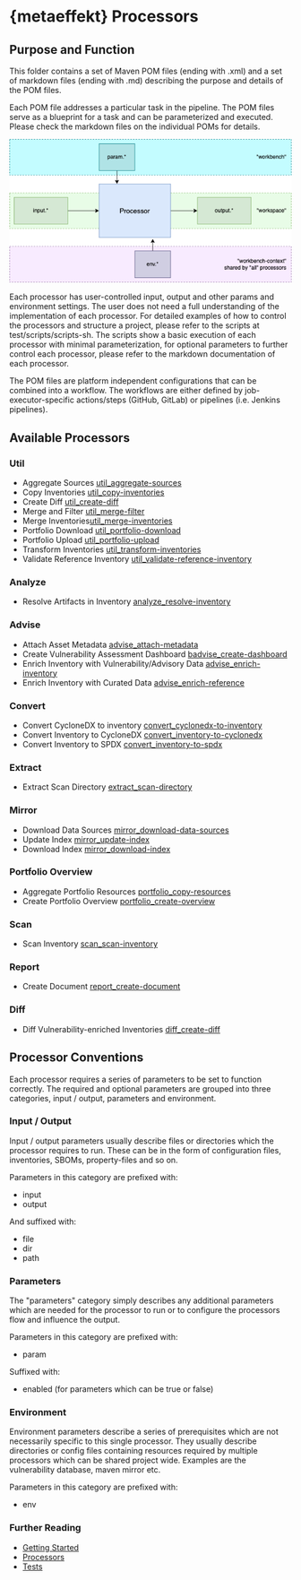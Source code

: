 # {metaeffekt} Processors

## Purpose and Function

This folder contains a set of Maven POM files (ending with .xml) and a set of markdown files (ending with .md) 
describing the purpose and details of the POM files. 

Each POM file addresses a particular task in the pipeline. The POM files serve as a blueprint for a task and can be 
parameterized and executed. Please check the markdown files on the individual POMs for details.

![](../docs/concept-processor.png)

Each processor has user-controlled input, output and other params and environment settings. The user does not need a 
full understanding of the implementation of each processor. For detailed examples of how to control the processors and 
structure a project, please refer to the scripts at test/scripts/scripts-sh. The scripts show a basic execution of each 
processor with minimal parameterization, for optional parameters to further control each processor, please refer to the 
markdown documentation of each processor.

The POM files are platform independent configurations that can be combined into a workflow. The workflows are either 
defined by job-executor-specific actions/steps (GitHub, GitLab) or pipelines (i.e. Jenkins pipelines).

## Available Processors

### Util

* Aggregate Sources [util_aggregate-sources](util/util_aggregate-sources.md)
* Copy Inventories [util_copy-inventories](util/util_copy-inventories.md)
* Create Diff [util_create-diff](util/util_create-diff.md)
* Merge and Filter [util_merge-filter](util/util_merge-filter.md)
* Merge Inventories[util_merge-inventories](util/util_merge-inventories.md)
* Portfolio Download [util_portfolio-download](util/util_portfolio-download.md)
* Portfolio Upload [util_portfolio-upload](util/util_portfolio-upload.md)
* Transform Inventories [util_transform-inventories](util/util_transform-inventories.md)
* Validate Reference Inventory [util_validate-reference-inventory](util/util_validate-reference-inventory.md)

### Analyze
* Resolve Artifacts in Inventory [analyze_resolve-inventory](analyze_resolve-inventory.md)

### Advise

* Attach Asset Metadata [advise_attach-metadata](advise_attach-metadata.md)
* Create Vulnerability Assessment Dashboard [badvise_create-dashboard](advise_create-dashboard.md)
* Enrich Inventory with Vulnerability/Advisory Data [advise_enrich-inventory](advise_enrich-inventory.md)
* Enrich Inventory with Curated Data [advise_enrich-reference](advise_enrich-reference.md)

### Convert

* Convert CycloneDX to inventory [convert_cyclonedx-to-inventory](convert/convert_cyclonedx-to-inventory.md)
* Convert Inventory to CycloneDX [convert_inventory-to-cyclonedx](convert/convert_inventory-to-cyclonedx.md)
* Convert Inventory to SPDX [convert_inventory-to-spdx](convert/convert_inventory-to-spdx.md)

### Extract

* Extract Scan Directory [extract_scan-directory](extract/extract_scan-directory.md)

### Mirror

* Download Data Sources [mirror_download-data-sources](mirror/mirror_download-data-sources.md)
* Update Index [mirror_update-index](mirror/mirror_update-index.md)
* Download Index [mirror_download-index](mirror/mirror_download-index.md)

### Portfolio Overview

* Aggregate Portfolio Resources [portfolio_copy-resources](portfolio_copy-resources.md)
* Create Portfolio Overview [portfolio_create-overview](portfolio_create-overview.md)

### Scan

* Scan Inventory [scan_scan-inventory](scan/scan_scan-inventory.md)

### Report

* Create Document [report_create-document](report/report_create-document.md)

### Diff 

* Diff Vulnerability-enriched Inventories [diff_create-diff](diff_create-diff.md)

## Processor Conventions

Each processor requires a series of parameters to be set to function correctly. The required and optional parameters
are grouped into three categories, input / output, parameters and environment.

### Input / Output

Input / output parameters usually describe files or directories which the processor requires to run.
These can be in the form of configuration files, inventories, SBOMs, property-files and so on.

Parameters in this category are prefixed with:
- input
- output

And suffixed with:
- file
- dir
- path

### Parameters
The "parameters" category simply describes any additional parameters which are needed for the processor to run or to
configure the processors flow and influence the output.

Parameters in this category are prefixed with:
- param

Suffixed with:
- enabled (for parameters which can be true or false)

### Environment
Environment parameters describe a series of prerequisites which are not necessarily specific to this single processor.
They usually describe directories or config files containing resources required by multiple processors which can be
shared project wide. Examples are the vulnerability database, maven mirror etc.

Parameters in this category are prefixed with:
- env

### Further Reading
* [Getting Started](GETTING_STARTED.md)
* [Processors](processors/README.md)
* [Tests](tests/README.md)
